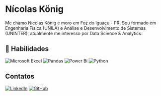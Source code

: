 # Nícolas König

Me chamo Nícolas König e moro em Foz do Iguaçu - PR. Sou formado em Engenharia Física (UNILA) e Análise e Desenvolvimento de Sistemas (UNINTER), atualmente me interesso por Data Science & Analytics.

## 🔧 Habilidades

![Microsoft Excel](https://img.shields.io/badge/Microsoft_Excel-217346?style=for-the-badge&logo=microsoft-excel&logoColor=white)
![Pandas](https://img.shields.io/badge/pandas-%23150458.svg?style=for-the-badge&logo=pandas&logoColor=white)
![Power Bi](https://img.shields.io/badge/power_bi-F2C811?style=for-the-badge&logo=powerbi&logoColor=black)
![Python](https://img.shields.io/badge/Python-000?style=for-the-badge&logo=python)


## Contatos


[![LinkedIn](https://img.shields.io/badge/LinkedIn-000?style=for-the-badge&logo=linkedin&logoColor=fff)](https://www.linkedin.com/in/nicolas-konig-821338227/)
[![GitHub](https://img.shields.io/badge/GitHub-000?style=for-the-badge&logo=github&logoColor=fff)](https://github.com/nicolaskonig)

